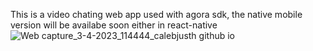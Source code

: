 This is a video chating web app used with agora sdk, the native mobile version will be availabe soon either in react-native
![Web capture_3-4-2023_114444_calebjusth github io](https://user-images.githubusercontent.com/79472476/229458721-d55344d4-29d5-43d5-a16c-87556adf6026.jpeg)
